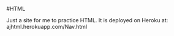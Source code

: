 #HTML

Just a site for me to practice HTML.  It is deployed on Heroku at: ajhtml.herokuapp.com/Nav.html

